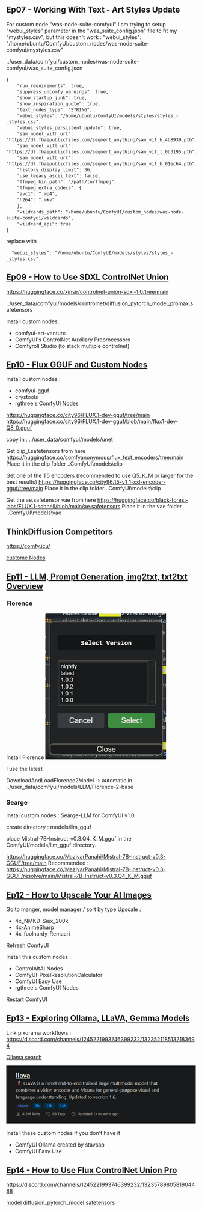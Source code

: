 ## Ep07 - Working With Text - Art Styles Update

For custom node "was-node-suite-comfyui" I am trying to setup "webui_styles" parameter in the "was_suite_config.json" file to fit my "mystyles.csv", but this doesn't work : "webui_styles": "/home/ubuntu/ComfyUI/custom_nodes/was-node-suite-comfyui/mystyles.csv"



../user_data/comfyui/custom_nodes/was-node-suite-comfyui/was_suite_config.json

    {
        "run_requirements": true,
        "suppress_uncomfy_warnings": true,  
        "show_startup_junk": true,
        "show_inspiration_quote": true,
        "text_nodes_type": "STRING",
        "webui_styles": "/home/ubuntu/ComfyUI/models/styles/styles_-_styles.csv",
        "webui_styles_persistent_update": true,
        "sam_model_vith_url": "https://dl.fbaipublicfiles.com/segment_anything/sam_vit_h_4b8939.pth",
        "sam_model_vitl_url": "https://dl.fbaipublicfiles.com/segment_anything/sam_vit_l_0b3195.pth",
        "sam_model_vitb_url": "https://dl.fbaipublicfiles.com/segment_anything/sam_vit_b_01ec64.pth",
        "history_display_limit": 36,
        "use_legacy_ascii_text": false,
        "ffmpeg_bin_path": "/path/to/ffmpeg",
        "ffmpeg_extra_codecs": {
        "avc1": ".mp4",
        "h264": ".mkv"
        },
        "wildcards_path": "/home/ubuntu/ComfyUI/custom_nodes/was-node-suite-comfyui/wildcards",
        "wildcard_api": true
    }


  replace with 

      "webui_styles": "/home/ubuntu/ComfyUI/models/styles/styles_-_styles.csv",

## [Ep09 - How to Use SDXL ControlNet Union](https://www.youtube.com/watch?v=C0zykaDF1ts)

https://huggingface.co/xinsir/controlnet-union-sdxl-1.0/tree/main

../user_data/comfyui/models/controlnet/diffusion_pytorch_model_promax.safetensors

Install custom nodes :
- comfyui-art-venture
- ComfyUI's ControlNet Auxiliary Preprocessors
- Comfyroll Studio (to stack multiple controlnet)


## [Ep10 - Flux GGUF and Custom Nodes](https://www.youtube.com/watch?v=Ym0oJpRbj4U)

Install custom nodes :
- comfyui-gguf
- crystools
- rgthree's ComfyUI Nodes

https://huggingface.co/city96/FLUX.1-dev-gguf/tree/main
https://huggingface.co/city96/FLUX.1-dev-gguf/blob/main/flux1-dev-Q8_0.gguf

copy in : ../user_data/comfyui/models/unet

Get clip_l.safetensors from here
https://huggingface.co/comfyanonymous/flux_text_encoders/tree/main
Place it in the clip folder ..ComfyUI\models\clip

Get one of the T5 encoders (recommended to use Q5_K_M or larger for the best results)
https://huggingface.co/city96/t5-v1_1-xxl-encoder-gguf/tree/main
Place it in the clip folder ..ComfyUI\models\clip

Get the ae.safetensor vae from here
https://huggingface.co/black-forest-labs/FLUX.1-schnell/blob/main/ae.safetensors
Place it in the vae folder ..ComfyUI\models\vae

## ThinkDiffusion Competitors 

https://comfy.icu/

[custome Nodes](https://comfy.icu/node/)

## [Ep11 - LLM, Prompt Generation, img2txt, txt2txt Overview](https://www.youtube.com/watch?v=yutYU97Bj7E)

### Florence 
Install Florence
![Select version](image-2.png)

I use the latest

DownloadAndLoadFlorence2Model -> automatic in ../user_data/comfyui/models/LLM/Florence-2-base

### Searge

Instal custom nodes : Searge-LLM for ComfyUI v1.0

create directory : models/llm_gguf

place Mistral-7B-Instruct-v0.3.Q4_K_M.gguf in the ComfyUI/models/llm_gguf directory.

https://huggingface.co/MaziyarPanahi/Mistral-7B-Instruct-v0.3-GGUF/tree/main
Recommended : https://huggingface.co/MaziyarPanahi/Mistral-7B-Instruct-v0.3-GGUF/resolve/main/Mistral-7B-Instruct-v0.3.Q4_K_M.gguf

## [Ep12 - How to Upscale Your AI Images](https://www.youtube.com/watch?v=i8v9RbNy4Zw)

Go to manger, model manager / sort by type Upscale : 
- 4x_NMKD-Siax_200k
- 4x-AnimeSharp
- 4x_foolhardy_Remacri

Refresh ComfyUI

Install this custom nodes :
- ControlAltAI Nodes
- ComfyUI-PixelResolutionCalculator
- ComfyUI Easy Use
- rgthree's ComfyUI Nodes

Restart ComfyUI

## [Ep13 - Exploring Ollama, LLaVA, Gemma Models](https://www.youtube.com/watch?v=eK6MXm7q37c)

Link pixorama workflows : https://discord.com/channels/1245221993746399232/1323521185132183694


[Ollama search](https://ollama.com/search)

![llava](image-5.png)

Install these custom nodes if you don't have it

- ComfyUI Ollama created by stavsap
- ComfyUI Easy Use

## [Ep14 - How to Use Flux ControlNet Union Pro](https://www.youtube.com/watch?v=WHuhxKk40k4)

https://discord.com/channels/1245221993746399232/1323578980581904488

[model diffusion_pytorch_model.safetensors](https://huggingface.co/Shakker-Labs/FLUX.1-dev-ControlNet-Union-Pro/tree/main)

